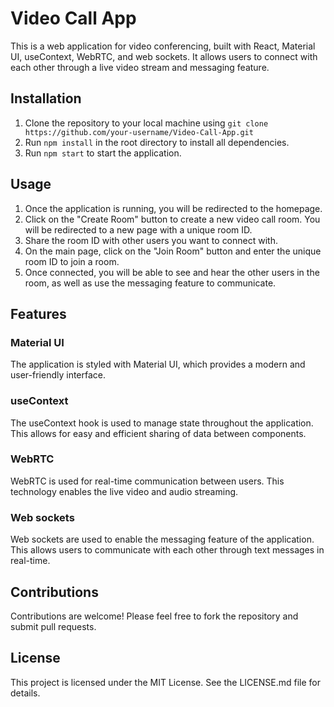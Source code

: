 # Video Call App

This is a web application for video conferencing, built with React, Material UI, useContext, WebRTC, and web sockets. It allows users to connect with each other through a live video stream and messaging feature.

## Installation

1. Clone the repository to your local machine using `git clone https://github.com/your-username/Video-Call-App.git`
2. Run `npm install` in the root directory to install all dependencies.
3. Run `npm start` to start the application.

## Usage

1. Once the application is running, you will be redirected to the homepage.
2. Click on the "Create Room" button to create a new video call room. You will be redirected to a new page with a unique room ID.
3. Share the room ID with other users you want to connect with.
4. On the main page, click on the "Join Room" button and enter the unique room ID to join a room.
5. Once connected, you will be able to see and hear the other users in the room, as well as use the messaging feature to communicate.

## Features

### Material UI

The application is styled with Material UI, which provides a modern and user-friendly interface.

### useContext

The useContext hook is used to manage state throughout the application. This allows for easy and efficient sharing of data between components.

### WebRTC

WebRTC is used for real-time communication between users. This technology enables the live video and audio streaming.

### Web sockets

Web sockets are used to enable the messaging feature of the application. This allows users to communicate with each other through text messages in real-time.

## Contributions

Contributions are welcome! Please feel free to fork the repository and submit pull requests.

## License

This project is licensed under the MIT License. See the LICENSE.md file for details.
